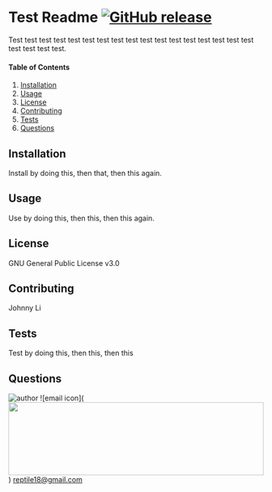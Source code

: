 
# Test Readme [![GitHub release](https://img.shields.io/badge/version-1.7.3-informational)](google.com) 

Test test test test test test test test test test test test test test test test test test test test test.

#### Table of Contents

1. [Installation](#installation)
2. [Usage](#usage)
3. [License](#license)
4. [Contributing](#contributing)
5. [Tests](#tests)
6. [Questions](#questions)

## Installation

Install by doing this, then that, then this again.

## Usage

Use by doing this, then this, then this again.

## License 

GNU General Public License v3.0

## Contributing

Johnny Li

## Tests

Test by doing this, then this, then this

## Questions

![author](https://avatars1.githubusercontent.com/u/61799449?v=4)
![email icon](<a href="https://olivermak.es/">
  <img src="https://olivermak.es/resources/icons/favicon144.svg" width="100%" height="144">
</a>) reptile18@gmail.com

